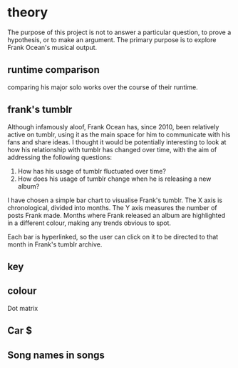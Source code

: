 # theory

The purpose of this project is not to answer a particular question, to prove a hypothesis, or to make an argument. The primary purpose is to explore Frank Ocean's musical output. 

## runtime comparison

comparing his major solo works over the course of their runtime. 

## frank's tumblr

Although infamously aloof, Frank Ocean has, since 2010, been relatively active on tumblr, using it as the main space for him to communicate with his fans and share ideas. I thought it would be potentially interesting to look at how his relationship with tumblr has changed over time, with the aim of addressing the following questions:

1. How has his usage of tumblr fluctuated over time?
2. How does his usage of tumblr change when he is releasing a new album?

I have chosen a simple bar chart to visualise Frank's tumblr. The X axis is chronological, divided into months. The Y axis measures the number of posts Frank made. Months where Frank released an album are highlighted in a different colour, making any trends obvious to spot. 

Each bar is hyperlinked, so the user can click on it to be directed to that month in Frank's tumblr archive.

## key

## colour

Dot matrix

## Car $

## Song names in songs
